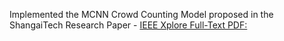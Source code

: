 Implemented the MCNN Crowd Counting Model proposed in the ShangaiTech Research Paper - [IEEE Xplore Full-Text PDF:](https://ieeexplore.ieee.org/stamp/stamp.jsp?tp=&arnumber=7780439)
##


